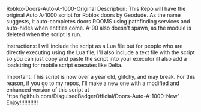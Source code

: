 Roblox-Doors-Auto-A-1000-Original
Description: This Repo will have the original Auto A-1000 script for Roblox doors by Geodude. As the name suggests, it auto-completes doors ROOMS using pathfinding services and auto-hides when entities come. A-90 also doesn't spawn, as the module is deleted when the script is run.

Instructions: I will include the script as a Lua file but for people who are directly executing using the Lua file, I'll also include a text file with the script so you can just copy and paste the script into your executor ill also add a loadstring for mobile script executes like Delta.

Important: This script is now over a year old, glitchy, and may break. For this reason, if you go to my repos, I'll make a new one with a modified and enhanced version of this script at "ttps://github.com/DisguisedBadgerOfficial/Doors-Auto-A-1000-New" . Enjoy!!!!!!!!!!!!
